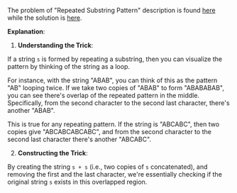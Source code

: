 The problem of "Repeated Substring Pattern" description is found [here](https://leetcode.com/problems/repeated-substring-pattern/description/) while the solution is [here](https://github.com/aurimas13/Solutions-To-Problems/blob/main/LeetCode/Python%20Solutions/Repeated%20Substring%20Pattern/repeated.py).

**Explanation**:

1. **Understanding the Trick**:

If a string `s` is formed by repeating a substring, then you can visualize the pattern by thinking of the string as a loop.

For instance, with the string "ABAB", you can think of this as the pattern "AB" looping twice. If we take two copies of "ABAB" to form "ABABABAB", you can see there's overlap of the repeated pattern in the middle. Specifically, from the second character to the second last character, there's another "ABAB".

This is true for any repeating pattern. If the string is "ABCABC", then two copies give "ABCABCABCABC", and from the second character to the second last character there's another "ABCABC".

2. **Constructing the Trick**:

By creating the string `s + s` (i.e., two copies of `s` concatenated), and removing the first and the last character, we're essentially checking if the original string `s` exists in this overlapped region.